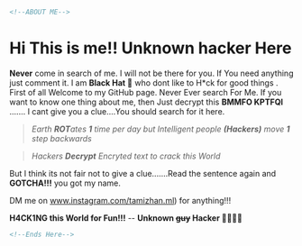```html
<!--ABOUT ME-->
```


# Hi This is me!! Unknown hacker Here

**Never** come in search of me. I will not be there for you. If You need anything just comment it. I am **Black Hat :tophat:** who dont like to H*ck for good things  . First of all Welcome to my GitHub page. Never Ever search For Me. If you want to know one thing about me, then Just decrypt this
**BMMFO KPTFQI** ....... I cant give you a clue....You should search for it here.


>   *Earth **ROT**ates **1** time per day but Intelligent people **(Hackers)** move **1** step backwards* 

> *Hackers **Decrypt** Encryted text to crack this World*


But I think its not fair not to give a clue.......Read the sentence again and **GOTCHA!!!** you got my name.

DM me on www.instagram.com/tamizhan.ml) for anything!!!

**H4CK1NG this World for Fun!!!**
                                     -- **Unknown ~~guy~~ Hacker :male_detective::male_detective:**

```html
<!--Ends Here-->
```
